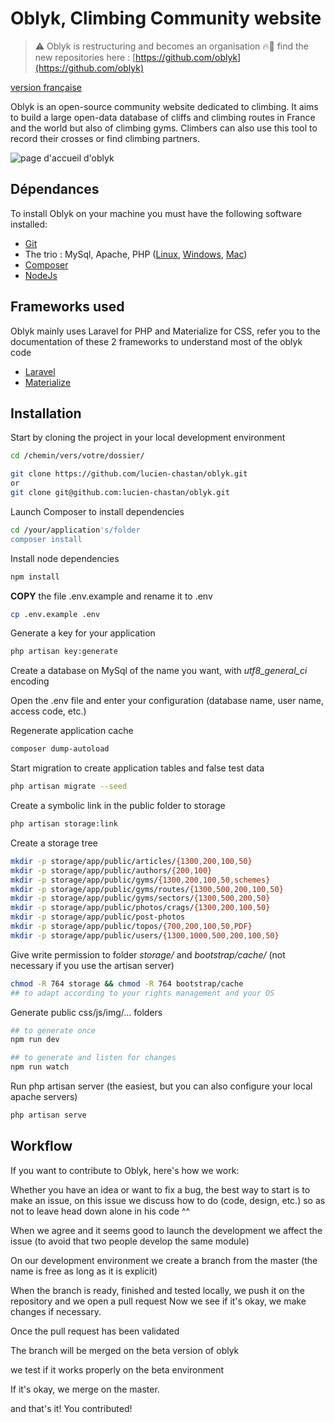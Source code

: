 
# Oblyk, Climbing Community website

> ⚠️ Oblyk is restructuring and becomes an organisation 🔥🎉 find the new repositories here : [https://github.com/oblyk](https://github.com/oblyk)

[version française](readme-fr.md)

Oblyk is an open-source community website dedicated to climbing. It aims to build a large open-data database of cliffs and climbing routes in France and the world but also of climbing gyms. Climbers can also use this tool to record their crosses or find climbing partners.

![page d'accueil d'oblyk](https://oblyk.org/img/meta_home.jpg)

## Dépendances

To install Oblyk on your machine you must have the following software installed:

- [Git](https://git-scm.com/)
- The trio : MySql, Apache, PHP ([Linux](https://doc.ubuntu-fr.org/lamp), [Windows](http://www.wampserver.com/), [Mac](https://www.mamp.info/en/))
- [Composer](https://getcomposer.org/)
- [NodeJs](https://nodejs.org/en/)

## Frameworks used

Oblyk mainly uses Laravel for PHP and Materialize for CSS, refer you to the documentation of these 2 frameworks to understand most of the oblyk code

- [Laravel](https://laravel.com/)
- [Materialize](http://materializecss.com/)

## Installation

Start by cloning the project in your local development environment

```bash
cd /chemin/vers/votre/dossier/

git clone https://github.com/lucien-chastan/oblyk.git
or
git clone git@github.com:lucien-chastan/oblyk.git
```

Launch Composer to install dependencies

```bash
cd /your/application's/folder
composer install
```

Install node dependencies

```bash
npm install
```

**COPY** the file .env.example and rename it to .env

```bash
cp .env.example .env
```

Generate a key for your application

```bash
php artisan key:generate
```
Create a database on MySql of the name you want, with *utf8_general_ci* encoding

Open the .env file and enter your configuration (database name, user name, access code, etc.)

Regenerate application cache

```bash
composer dump-autoload
```

Start migration to create application tables and false test data

```bash
php artisan migrate --seed
```

Create a symbolic link in the public folder to storage

```bash
php artisan storage:link
```

Create a storage tree
```bash
mkdir -p storage/app/public/articles/{1300,200,100,50}
mkdir -p storage/app/public/authors/{200,100}
mkdir -p storage/app/public/gyms/{1300,200,100,50,schemes}
mkdir -p storage/app/public/gyms/routes/{1300,500,200,100,50}
mkdir -p storage/app/public/gyms/sectors/{1300,500,200,50}
mkdir -p storage/app/public/photos/crags/{1300,200,100,50}
mkdir -p storage/app/public/post-photos
mkdir -p storage/app/public/topos/{700,200,100,50,PDF}
mkdir -p storage/app/public/users/{1300,1000,500,200,100,50}
```

Give write permission to folder *storage/* and *bootstrap/cache/* (not necessary if you use the artisan server)
```bash
chmod -R 764 storage && chmod -R 764 bootstrap/cache
## to adapt according to your rights management and your OS
```

Generate public css/js/img/... folders
```bash
## to generate once
npm run dev

## to generate and listen for changes
npm run watch
```

Run php artisan server (the easiest, but you can also configure your local apache servers)
```bash
php artisan serve
```

## Workflow

If you want to contribute to Oblyk, here's how we work:

Whether you have an idea or want to fix a bug, the best way to start is to make an issue,
on this issue we discuss how to do (code, design, etc.) so as not to leave head down alone in his code ^^

When we agree and it seems good to launch the development we affect the issue (to avoid that two people develop the same module)

On our development environment we create a branch from the master (the name is free as long as it is explicit)

When the branch is ready, finished and tested locally, we push it on the repository and we open a pull request
Now we see if it's okay, we make changes if necessary.

Once the pull request has been validated

The branch will be merged on the beta version of oblyk

we test if it works properly on the beta environment

If it's okay, we merge on the master.

and that's it! You contributed!
